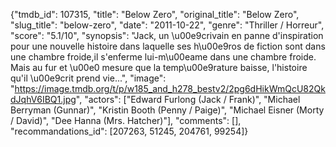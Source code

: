 {"tmdb_id": 107315, "title": "Below Zero", "original_title": "Below Zero", "slug_title": "below-zero", "date": "2011-10-22", "genre": "Thriller / Horreur", "score": "5.1/10", "synopsis": "Jack, un \u00e9crivain en panne d'inspiration pour une nouvelle histoire dans laquelle ses h\u00e9ros de fiction sont dans une chambre froide,il s'enferme lui-m\u00eame dans une chambre froide. Mais au fur et \u00e0 mesure que la temp\u00e9rature baisse, l'histoire qu'il \u00e9crit prend vie...", "image": "https://image.tmdb.org/t/p/w185_and_h278_bestv2/2pg6dHikWmQcU82QkdJqhV6IBQ1.jpg", "actors": ["Edward Furlong (Jack / Frank)", "Michael Berryman (Gunnar)", "Kristin Booth (Penny / Paige)", "Michael Eisner (Morty / David)", "Dee Hanna (Mrs. Hatcher)"], "comments": [], "recommandations_id": [207263, 51245, 204761, 99254]}